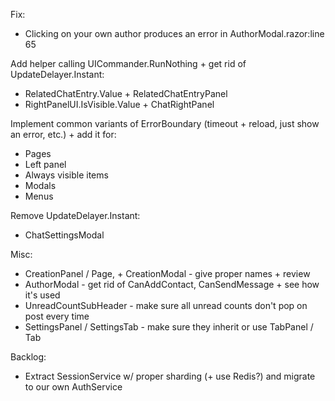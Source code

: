 Fix:
- Clicking on your own author produces an error in AuthorModal.razor:line 65

Add helper calling UICommander.RunNothing + get rid of UpdateDelayer.Instant:
- RelatedChatEntry.Value + RelatedChatEntryPanel
- RightPanelUI.IsVisible.Value + ChatRightPanel

Implement common variants of ErrorBoundary (timeout + reload, just show an error, etc.) + add it for:
- Pages
- Left panel
- Always visible items
- Modals
- Menus

Remove UpdateDelayer.Instant:
- ChatSettingsModal

Misc:
- CreationPanel / Page, + CreationModal - give proper names + review
- AuthorModal - get rid of CanAddContact, CanSendMessage + see how it's used
- UnreadCountSubHeader - make sure all unread counts don't pop on post every time
- SettingsPanel / SettingsTab - make sure they inherit or use TabPanel / Tab

Backlog:
- Extract SessionService w/ proper sharding (+ use Redis?) and migrate to our own AuthService
